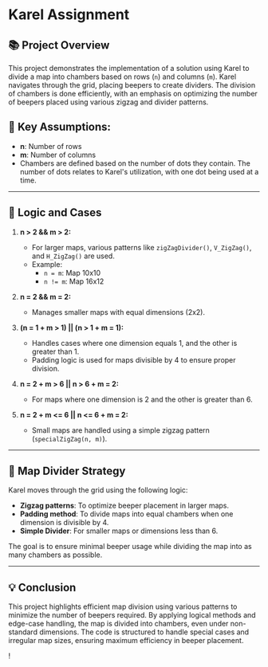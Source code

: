 # Karel Assignment



## 📚 Project Overview
This project demonstrates the implementation of a solution using Karel to divide a map into chambers based on rows (`n`) and columns (`m`). Karel navigates through the grid, placing beepers to create dividers. The division of chambers is done efficiently, with an emphasis on optimizing the number of beepers placed using various zigzag and divider patterns.

## 🧩 Key Assumptions:
- **n**: Number of rows
- **m**: Number of columns
- Chambers are defined based on the number of dots they contain. The number of dots relates to Karel's utilization, with one dot being used at a time.

---

## 🧠 Logic and Cases

1. **n > 2 && m > 2:**
   - For larger maps, various patterns like `zigZagDivider()`, `V_ZigZag()`, and `H_ZigZag()` are used.
   - Example:
     - `n = m`: Map 10x10
     - `n != m`: Map 16x12

2. **n = 2 && m = 2:**
   - Manages smaller maps with equal dimensions (2x2).

3. **(n = 1 + m > 1) || (n > 1 + m = 1):**
   - Handles cases where one dimension equals 1, and the other is greater than 1.
   - Padding logic is used for maps divisible by 4 to ensure proper division.

4. **n = 2 + m > 6 || n > 6 + m = 2:**
   - For maps where one dimension is 2 and the other is greater than 6.

5. **n = 2 + m <= 6 || n <= 6 + m = 2:**
   - Small maps are handled using a simple zigzag pattern (`specialZigZag(n, m)`).

---

## 🔄 Map Divider Strategy

Karel moves through the grid using the following logic:
- **Zigzag patterns**: To optimize beeper placement in larger maps.
- **Padding method**: To divide maps into equal chambers when one dimension is divisible by 4.
- **Simple Divider**: For smaller maps or dimensions less than 6.

The goal is to ensure minimal beeper usage while dividing the map into as many chambers as possible.

---

## 💡 Conclusion
This project highlights efficient map division using various patterns to minimize the number of beepers required. By applying logical methods and edge-case handling, the map is divided into chambers, even under non-standard dimensions. The code is structured to handle special cases and irregular map sizes, ensuring maximum efficiency in beeper placement.

!
